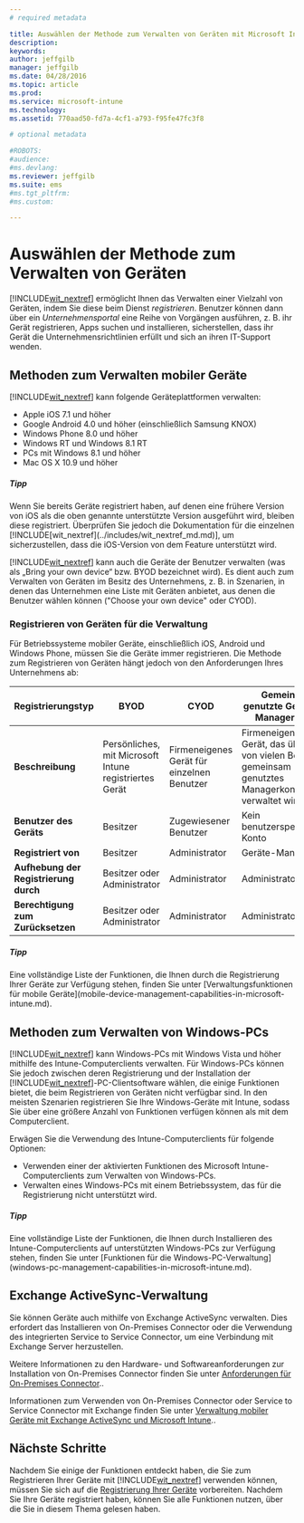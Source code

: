 ```yaml
---
# required metadata

title: Auswählen der Methode zum Verwalten von Geräten mit Microsoft Intune | Microsoft Intune
description:
keywords:
author: jeffgilb
manager: jeffgilb
ms.date: 04/28/2016
ms.topic: article
ms.prod:
ms.service: microsoft-intune
ms.technology:
ms.assetid: 770aad50-fd7a-4cf1-a793-f95fe47fc3f8

# optional metadata

#ROBOTS:
#audience:
#ms.devlang:
ms.reviewer: jeffgilb
ms.suite: ems
#ms.tgt_pltfrm:
#ms.custom:

---
```


# Auswählen der Methode zum Verwalten von Geräten
[!INCLUDE[wit_nextref](../includes/wit_nextref_md.md)] ermöglicht Ihnen das Verwalten einer Vielzahl von Geräten, indem Sie diese beim Dienst *registrieren*. Benutzer können dann über ein *Unternehmensportal* eine Reihe von Vorgängen ausführen, z. B. ihr Gerät registrieren, Apps suchen und installieren, sicherstellen, dass ihr Gerät die Unternehmensrichtlinien erfüllt und sich an ihren IT-Support wenden.

## Methoden zum Verwalten mobiler Geräte
[!INCLUDE[wit_nextref](../includes/wit_nextref_md.md)] kann folgende Geräteplattformen verwalten:

- Apple iOS 7.1 und höher
- Google Android 4.0 und höher (einschließlich Samsung KNOX)
- Windows Phone 8.0 und höher
- Windows RT und Windows 8.1 RT
- PCs mit Windows 8.1 und höher
- Mac OS X 10.9 und höher

<div class="alert alert-tip">
  <h5><span class="icon-tip"></span> Tipp</h5>
  <p>Wenn Sie bereits Geräte registriert haben, auf denen eine frühere Version von iOS als die oben genannte unterstützte Version ausgeführt wird, bleiben diese registriert. Überprüfen Sie jedoch die Dokumentation für die einzelnen [!INCLUDE[wit_nextref](../includes/wit_nextref_md.md)], um sicherzustellen, dass die iOS-Version von dem Feature unterstützt wird.</p>
</div>

[!INCLUDE[wit_nextref](../includes/wit_nextref_md.md)] kann auch die Geräte der Benutzer verwalten (was als „Bring your own device“ bzw. BYOD bezeichnet wird). Es dient auch zum Verwalten von Geräten im Besitz des Unternehmens, z. B. in Szenarien, in denen das Unternehmen eine Liste mit Geräten anbietet, aus denen die Benutzer wählen können ("Choose your own device" oder CYOD).

### Registrieren von Geräten für die Verwaltung
Für Betriebssysteme mobiler Geräte, einschließlich iOS, Android und Windows Phone, müssen Sie die Geräte immer registrieren. Die Methode zum Registrieren von Geräten hängt jedoch von den Anforderungen Ihres Unternehmens ab:

|Registrierungstyp|BYOD|CYOD|Gemeinsam genutzte Geräte mit Managerkonto|Gemeinsam genutzte Geräte ohne Benutzerkonto|
|-------------------|--------|--------|--------------------------------------|----------------------------------------|
|**Beschreibung**|Persönliches, mit Microsoft Intune registriertes Gerät|Firmeneigenes Gerät für einzelnen Benutzer|Firmeneigenes Gerät, das über ein von vielen Benutzern gemeinsam genutztes Managerkonto verwaltet wird|Firmeneigenes, benutzerunabhängiges Gerät, das von vielen Benutzern verwendet wird|
|**Benutzer des Geräts**|Besitzer|Zugewiesener Benutzer|Kein benutzerspezifisches Konto|Kein bestimmter Benutzer|
|**Registriert von**|Besitzer|Administrator|Geräte-Manager|Beliebig|
|**Aufhebung der Registrierung durch**|Besitzer oder Administrator|Administrator|Administrator|Administrator|
|**Berechtigung zum Zurücksetzen**|Besitzer oder Administrator|Administrator|Administrator|Administrator|

<div class="alert alert-tip">
  <h5><span class="icon-tip"></span> Tipp</h5>
  <p>Eine vollständige Liste der Funktionen, die Ihnen durch die Registrierung Ihrer Geräte zur Verfügung stehen, finden Sie unter [Verwaltungsfunktionen für mobile Geräte](mobile-device-management-capabilities-in-microsoft-intune.md).</p>
</div>



## Methoden zum Verwalten von Windows-PCs
[!INCLUDE[wit_nextref](../includes/wit_nextref_md.md)] kann Windows-PCs mit Windows Vista und höher mithilfe des Intune-Computerclients verwalten. Für Windows-PCs können Sie jedoch zwischen deren Registrierung und der Installation der [!INCLUDE[wit_nextref](../includes/wit_nextref_md.md)]-PC-Clientsoftware wählen, die einige Funktionen bietet, die beim Registrieren von Geräten nicht verfügbar sind. In den meisten Szenarien registrieren Sie Ihre Windows-Geräte mit Intune, sodass Sie über eine größere Anzahl von Funktionen verfügen können als mit dem Computerclient.

Erwägen Sie die Verwendung des Intune-Computerclients für folgende Optionen:
<ul>
<li>Verwenden einer der aktivierten Funktionen des Microsoft Intune-Computerclients zum Verwalten von Windows-PCs.</li>
<li>Verwalten eines Windows-PCs mit einem Betriebssystem, das für die Registrierung nicht unterstützt wird.</li>
</ul>

<div class="alert alert-tip">
  <h5><span class="icon-tip"></span> Tipp</h5>
  <p>Eine vollständige Liste der Funktionen, die Ihnen durch Installieren des Intune-Computerclients auf unterstützten Windows-PCs zur Verfügung stehen, finden Sie unter [Funktionen für die Windows-PC-Verwaltung](windows-pc-management-capabilities-in-microsoft-intune.md).</p>
</div>

## Exchange ActiveSync-Verwaltung
Sie können Geräte auch mithilfe von Exchange ActiveSync verwalten. Dies erfordert das Installieren von On-Premises Connector oder die Verwendung des integrierten Service to Service Connector, um eine Verbindung mit Exchange Server herzustellen.

Weitere Informationen zu den Hardware- und Softwareanforderungen zur Installation von On-Premises Connector finden Sie unter [Anforderungen für On-Premises Connector](/Intune/network-infrastructure-requirements-for-microsoft-intune.md)..

Informationen zum Verwenden von On-Premises Connector oder Service to Service Connector mit Exchange finden Sie unter [Verwaltung mobiler Geräte mit Exchange ActiveSync und Microsoft Intune](/Intune/get-started/mobile-device-management-with-exchange-activesync-and-microsoft-intune.md)..



## Nächste Schritte
Nachdem Sie einige der Funktionen entdeckt haben, die Sie zum Registrieren Ihrer Geräte mit [!INCLUDE[wit_nextref](../includes/wit_nextref_md.md)] verwenden können, müssen Sie sich auf die [Registrierung Ihrer Geräte](/Intune/get-started/get-ready-to-enroll-devices-in-microsoft-intune.md) vorbereiten. Nachdem Sie Ihre Geräte registriert haben, können Sie alle Funktionen nutzen, über die Sie in diesem Thema gelesen haben. <!--lindavr: There's a logical flaw in our "get to know/get started" content. You can take the path in this topic or you can take the path in the What to know before your get started topic. And they don't cover the same ground. -->


<!--HONumber=May16_HO1-->



